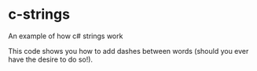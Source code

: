 # c-strings
An example of how c# strings work

This code shows you how to add dashes between words (should you ever have the desire to do so!).
